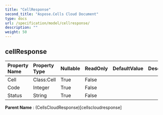 ```yaml
---
title: "CellResponse"
second_title: "Aspose.Cells Cloud Document"
type: docs
url: /specification/model/cellresponse/
description: ""
weight: 50
---
```


## **cellResponse**

 

| Property Name | Property Type | Nullable |  ReadOnly | DefaultValue | Description | 
| :- | :- | :- |:- |  :- | :- |
| Cell | Class:Cell | True |  False |  |  |  
| Code | Integer | True |  False |  |  |  
| Status | String | True |  False |  |  |  

**Parent Name** : (CellsCloudResponse)[cellscloudresponse]

